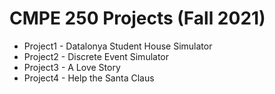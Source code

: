 # CMPE 250 Projects (Fall 2021)

- Project1 - Datalonya Student House Simulator
- Project2 - Discrete Event Simulator
- Project3 - A Love Story
- Project4 - Help the Santa Claus